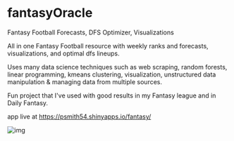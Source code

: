 # fantasyOracle
Fantasy Football Forecasts, DFS Optimizer, Visualizations

All in one Fantasy Football resource with weekly ranks and forecasts, visualizations, and optimal dfs lineups.

Uses many data science techniques such as web scraping, random forests, linear programming, kmeans clustering, visualization, unstructured data manipulation & managing data from multiple sources.

Fun project that I've used with good results in my Fantasy league and in Daily Fantasy.

app live at https://psmith54.shinyapps.io/fantasy/

![img]()
